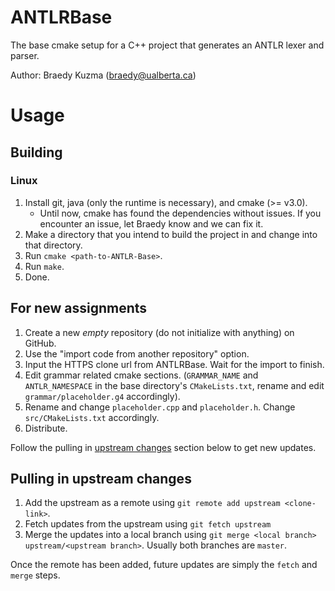 # ANTLRBase
The base cmake setup for a C++ project that generates an ANTLR lexer and parser.

Author: Braedy Kuzma (braedy@ualberta.ca)

# Usage
## Building
### Linux
  1. Install git, java (only the runtime is necessary), and cmake (>= v3.0).
     - Until now, cmake has found the dependencies without issues. If you
       encounter an issue, let Braedy know and we can fix it.
  1. Make a directory that you intend to build the project in and change into
     that directory.
  1. Run `cmake <path-to-ANTLR-Base>`.
  1. Run `make`.
  1. Done.

## For new assignments
  1. Create a new _empty_ repository (do not initialize with anything) on
     GitHub.
  1. Use the "import code from another repository" option.
  1. Input the HTTPS clone url from ANTLRBase. Wait for the import to finish.
  1. Edit grammar related cmake sections. (`GRAMMAR_NAME` and `ANTLR_NAMESPACE`
     in the base directory's `CMakeLists.txt`, rename and edit
     `grammar/placeholder.g4` accordingly).
  1. Rename and change `placeholder.cpp` and `placeholder.h`. Change
     `src/CMakeLists.txt` accordingly.
  1. Distribute.

Follow the pulling in [upstream changes](#pulling-in-upstream-changes) section
below to get new updates.

## Pulling in upstream changes</a>
  1. Add the upstream as a remote using `git remote add upstream <clone-link>`.
  1. Fetch updates from the upstream using `git fetch upstream`
  1. Merge the updates into a local branch using
     `git merge <local branch> upstream/<upstream branch>`. Usually both
     branches are `master`.

Once the remote has been added, future updates are simply the `fetch` and
`merge` steps.
